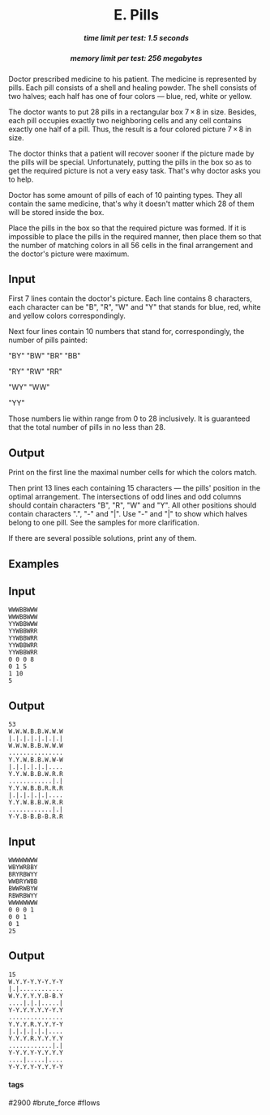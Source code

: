<h1 style='text-align: center;'> E. Pills</h1>

<h5 style='text-align: center;'>time limit per test: 1.5 seconds</h5>
<h5 style='text-align: center;'>memory limit per test: 256 megabytes</h5>

Doctor prescribed medicine to his patient. The medicine is represented by pills. Each pill consists of a shell and healing powder. The shell consists of two halves; each half has one of four colors — blue, red, white or yellow.

The doctor wants to put 28 pills in a rectangular box 7 × 8 in size. Besides, each pill occupies exactly two neighboring cells and any cell contains exactly one half of a pill. Thus, the result is a four colored picture 7 × 8 in size.

The doctor thinks that a patient will recover sooner if the picture made by the pills will be special. Unfortunately, putting the pills in the box so as to get the required picture is not a very easy task. That's why doctor asks you to help. 

Doctor has some amount of pills of each of 10 painting types. They all contain the same medicine, that's why it doesn't matter which 28 of them will be stored inside the box.

Place the pills in the box so that the required picture was formed. If it is impossible to place the pills in the required manner, then place them so that the number of matching colors in all 56 cells in the final arrangement and the doctor's picture were maximum.

## Input

First 7 lines contain the doctor's picture. Each line contains 8 characters, each character can be "B", "R", "W" and "Y" that stands for blue, red, white and yellow colors correspondingly.

Next four lines contain 10 numbers that stand for, correspondingly, the number of pills painted:

"BY" "BW" "BR" "BB"

"RY" "RW" "RR"

"WY" "WW"

"YY"

Those numbers lie within range from 0 to 28 inclusively. It is guaranteed that the total number of pills in no less than 28.

## Output

Print on the first line the maximal number cells for which the colors match.

Then print 13 lines each containing 15 characters — the pills' position in the optimal arrangement. The intersections of odd lines and odd columns should contain characters "B", "R", "W" and "Y". All other positions should contain characters ".", "-" and "|". Use "-" and "|" to show which halves belong to one pill. See the samples for more clarification.

If there are several possible solutions, print any of them.

## Examples

## Input


```
WWWBBWWW  
WWWBBWWW  
YYWBBWWW  
YYWBBWRR  
YYWBBWRR  
YYWBBWRR  
YYWBBWRR  
0 0 0 8  
0 1 5  
1 10  
5  

```
## Output


```
53  
W.W.W.B.B.W.W.W  
|.|.|.|.|.|.|.|  
W.W.W.B.B.W.W.W  
...............  
Y.Y.W.B.B.W.W-W  
|.|.|.|.|.|....  
Y.Y.W.B.B.W.R.R  
............|.|  
Y.Y.W.B.B.R.R.R  
|.|.|.|.|.|....  
Y.Y.W.B.B.W.R.R  
............|.|  
Y-Y.B-B.B-B.R.R  

```
## Input


```
WWWWWWWW  
WBYWRBBY  
BRYRBWYY  
WWBRYWBB  
BWWRWBYW  
RBWRBWYY  
WWWWWWWW  
0 0 0 1  
0 0 1  
0 1  
25  

```
## Output


```
15  
W.Y.Y-Y.Y-Y.Y-Y  
|.|............  
W.Y.Y.Y.Y.B-B.Y  
....|.|.|.....|  
Y-Y.Y.Y.Y.Y-Y.Y  
...............  
Y.Y.Y.R.Y.Y.Y-Y  
|.|.|.|.|.|....  
Y.Y.Y.R.Y.Y.Y.Y  
............|.|  
Y-Y.Y.Y-Y.Y.Y.Y  
....|.....|....  
Y-Y.Y.Y-Y.Y.Y-Y  

```


#### tags 

#2900 #brute_force #flows 